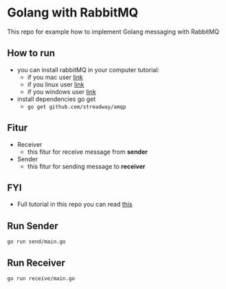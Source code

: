 # Golang with RabbitMQ 

This repo for example how to implement Golang messaging with RabbitMQ

##  How to run
- you can install rabbitMQ in your computer tutorial:
  - if you mac user  [link](https://www.rabbitmq.com/install-homebrew.html)
  - if you linux user [link](https://www.rabbitmq.com/install-debian.html)
  - if you windows user [link](https://www.rabbitmq.com/install-windows.html) 
- install dependencies go get
    - `go get github.com/streadway/amqp`

## Fitur
- Receiver
  - this fitur for receive message from **sender**
- Sender
  - this fitur for sending message to **receiver**

## FYI 
- Full tutorial in this repo you can read [this](https://medium.com/@cakazies/messaging-golang-with-rabbitmq-2ed1ccf8314)

## Run Sender
`go run send/main.go`

## Run Receiver
`go run receive/main.go`
